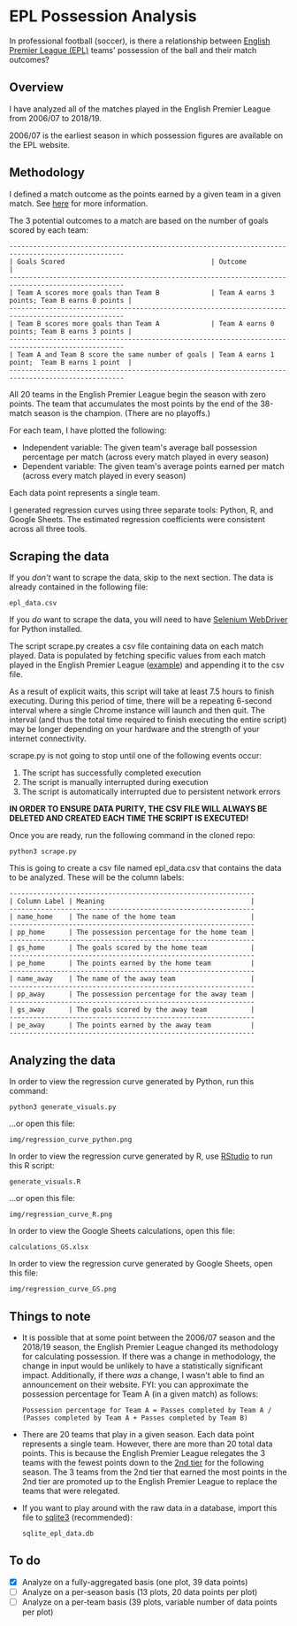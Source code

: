 # EPL Possession Analysis

In professional football (soccer), is there a relationship between [English Premier League (EPL)](https://www.premierleague.com) teams' possession of the ball and their match outcomes?

## Overview

I have analyzed all of the matches played in the English Premier League from 2006/07 to 2018/19.

2006/07 is the earliest season in which possession figures are available on the EPL website.

## Methodology

I defined a match outcome as the points earned by a given team in a given match. See [here](https://en.wikipedia.org/wiki/Premier_League#Competition_format) for more information.

The 3 potential outcomes to a match are based on the number of goals scored by each team:
```
---------------------------------------------------------------------------------------------------
| Goals Scored                                     | Outcome                                      |
---------------------------------------------------------------------------------------------------
| Team A scores more goals than Team B             | Team A earns 3 points; Team B earns 0 points |
---------------------------------------------------------------------------------------------------
| Team B scores more goals than Team A             | Team A earns 0 points; Team B earns 3 points |
---------------------------------------------------------------------------------------------------
| Team A and Team B score the same number of goals | Team A earns 1 point;  Team B earns 1 point  |
---------------------------------------------------------------------------------------------------
```

All 20 teams in the English Premier League begin the season with zero points. The team that accumulates the most points by the end of the 38-match season is the champion. (There are no playoffs.)

For each team, I have plotted the following:
- Independent variable: The given team's average ball possession percentage per match (across every match played in every season)
- Dependent variable: The given team's average points earned per match (across every match played in every season)

Each data point represents a single team.

I generated regression curves using three separate tools: Python, R, and Google Sheets. The estimated regression coefficients were consistent across all three tools.

## Scraping the data

If you _don't_ want to scrape the data, skip to the next section. The data is already contained in the following file:
```
epl_data.csv
```

If you _do_ want to scrape the data, you will need to have [Selenium WebDriver](https://www.seleniumhq.org) for Python installed. 

The script scrape.py creates a csv file containing data on each match played. Data is populated by fetching specific values from each match played in the English Premier League ([example](https://www.premierleague.com/match/38687)) and appending it to the csv file.

As a result of explicit waits, this script will take at least 7.5 hours to finish executing. During this period of time, there will be a repeating 6-second interval where a single Chrome instance will launch and then quit. The interval (and thus the total time required to finish executing the entire script) may be longer depending on your hardware and the strength of your internet connectivity.

scrape.py is not going to stop until one of the following events occur:
  1. The script has successfully completed execution
  2. The script is manually interrupted during execution
  3. The script is automatically interrupted due to persistent network errors
  
**IN ORDER TO ENSURE DATA PURITY, THE CSV FILE WILL ALWAYS BE DELETED AND CREATED EACH TIME THE SCRIPT IS EXECUTED!**

Once you are ready, run the following command in the cloned repo:
```
python3 scrape.py
```

This is going to create a csv file named epl_data.csv that contains the data to be analyzed. These will be the column labels:
```
--------------------------------------------------------------
| Column Label | Meaning                                     |
--------------------------------------------------------------
| name_home    | The name of the home team                   |
--------------------------------------------------------------
| pp_home      | The possession percentage for the home team |
--------------------------------------------------------------
| gs_home      | The goals scored by the home team           |
--------------------------------------------------------------
| pe_home      | The points earned by the home team          |
--------------------------------------------------------------
| name_away    | The name of the away team                   |
--------------------------------------------------------------
| pp_away      | The possession percentage for the away team |
--------------------------------------------------------------
| gs_away      | The goals scored by the away team           |
--------------------------------------------------------------
| pe_away      | The points earned by the away team          |
--------------------------------------------------------------
```

## Analyzing the data

In order to view the regression curve generated by Python, run this command:
```
python3 generate_visuals.py
```

...or open this file:
```
img/regression_curve_python.png
```

In order to view the regression curve generated by R, use [RStudio](https://rstudio.com) to run this R script:
```
generate_visuals.R
```

...or open this file:
```
img/regression_curve_R.png
```

In order to view the Google Sheets calculations, open this file:
```
calculations_GS.xlsx
```

In order to view the regression curve generated by Google Sheets, open this file:
```
img/regression_curve_GS.png
```

## Things to note

- It is possible that at some point between the 2006/07 season and the 2018/19 season, the English Premier League changed its methodology for calculating possession. If there was a change in methodology, the change in input would be unlikely to have a statistically significant impact. Additionally, if there _was_ a change, I wasn't able to find an announcement on their website. FYI: you can approximate the possession percentage for Team A (in a given match) as follows:
  ```
  Possession percentage for Team A = Passes completed by Team A / (Passes completed by Team A + Passes completed by Team B)
  ```

- There are 20 teams that play in a given season. Each data point represents a single team. However, there are more than 20 total data points. This is because the English Premier League relegates the 3 teams with the fewest points down to the [2nd tier](https://www.efl.com) for the following season. The 3 teams from the 2nd tier that earned the most points in the 2nd tier are promoted up to the English Premier League to replace the teams that were relegated.

- If you want to play around with the raw data in a database, import this file to [sqlite3](https://www.sqlite.org/index.html) (recommended):
  ```
  sqlite_epl_data.db
  ```

## To do

- [x] Analyze on a fully-aggregated basis (one plot, 39 data points)
- [ ] Analyze on a per-season basis (13 plots, 20 data points per plot)
- [ ] Analyze on a per-team basis (39 plots, variable number of data points per plot)
